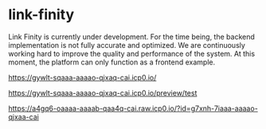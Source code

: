 # link-finity

Link Finity is currently under development. For the time being, the backend implementation is not fully accurate and optimized. We are continuously working hard to improve the quality and performance of the system. At this moment, the platform can only function as a frontend example.

https://gywlt-sqaaa-aaaao-qjxaq-cai.icp0.io/

https://gywlt-sqaaa-aaaao-qjxaq-cai.icp0.io/preview/test

https://a4gq6-oaaaa-aaaab-qaa4q-cai.raw.icp0.io/?id=g7xnh-7iaaa-aaaao-qjxaa-cai
